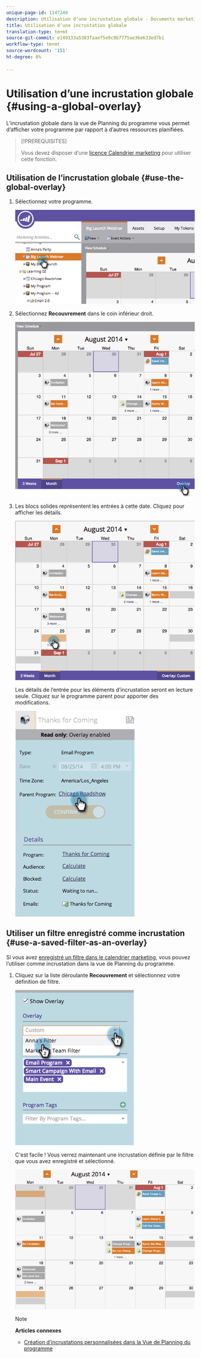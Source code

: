 ```yaml
---
unique-page-id: 1147249
description: Utilisation d’une incrustation globale - Documents marketing - Documentation du produit
title: Utilisation d’une incrustation globale
translation-type: tm+mt
source-git-commit: e149133a5383faaef5e9c9b7775ae36e633ed7b1
workflow-type: tm+mt
source-wordcount: '151'
ht-degree: 0%

---
```



# Utilisation d’une incrustation globale {#using-a-global-overlay}

L’incrustation globale dans la vue de Planning du programme vous permet d’afficher votre programme par rapport à d’autres ressources planifiées.

>[!PREREQUISITES]
>
>Vous devez disposer d’une [licence Calendrier marketing](../../../../product-docs/core-marketo-concepts/marketing-calendar/understanding-the-calendar/issue-revoke-a-marketing-calendar-license.md) pour utiliser cette fonction.

## Utilisation de l’incrustation globale {#use-the-global-overlay}

1. Sélectionnez votre programme.

   ![](assets/image2014-9-24-10-16-4.png)

1. Sélectionnez **Recouvrement** dans le coin inférieur droit.

   ![](assets/image2014-9-24-10-3a16-3a9.png)

1. Les blocs solides représentent les entrées à cette date. Cliquez pour afficher les détails.

   ![](assets/image2014-9-24-10-3a16-3a14.png)

   Les détails de l’entrée pour les éléments d’incrustation seront en lecture seule. Cliquez sur le programme parent pour apporter des modifications.

   ![](assets/image2014-9-24-10-3a16-3a19.png)

## Utiliser un filtre enregistré comme incrustation {#use-a-saved-filter-as-an-overlay}

Si vous avez [enregistré un filtre dans le calendrier marketing](../../../../product-docs/core-marketo-concepts/marketing-calendar/working-with-the-calendar/saving-a-filter-definition-in-the-marketing-calendar.md), vous pouvez l’utiliser comme incrustation dans la vue de Planning du programme.

1. Cliquez sur la liste déroulante **Recouvrement** et sélectionnez votre définition de filtre.

   ![](assets/image2014-9-24-10-3a16-3a26.png)

   C&#39;est facile ! Vous verrez maintenant une incrustation définie par le filtre que vous avez enregistré et sélectionné.

   ![](assets/image2014-9-24-10-3a16-3a31.png)

   >[!NOTE]
   >
   >**Articles connexes**
   >
   >    
   >    
   >    * [Création d’incrustations personnalisées dans la Vue de Planning du programme](creating-custom-overlays-in-program-schedule-view.md)


